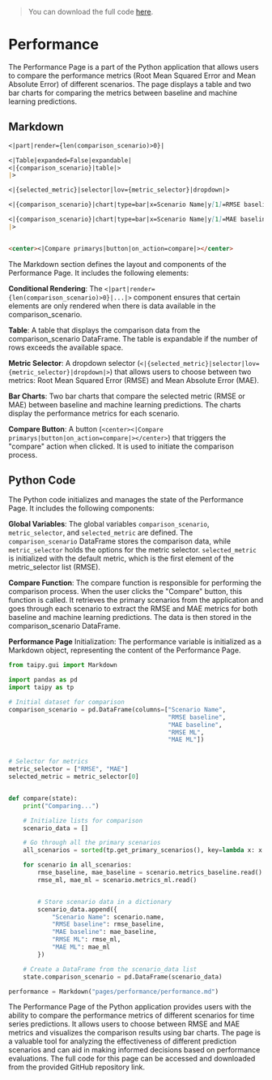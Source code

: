 > You can download the full code [here](https://github.com/Avaiga/taipy-getting-started/tree/develop/src).

# Performance

The Performance Page is a part of the Python application that allows users to compare the performance metrics (Root Mean Squared Error and Mean Absolute Error) of different scenarios. The page displays a table and two bar charts for comparing the metrics between baseline and machine learning predictions.

## Markdown

```markdown
<|part|render={len(comparison_scenario)>0}|

<|Table|expanded=False|expandable|
<|{comparison_scenario}|table|>
|>

<|{selected_metric}|selector|lov={metric_selector}|dropdown|>

<|{comparison_scenario}|chart|type=bar|x=Scenario Name|y[1]=RMSE baseline|y[2]=RMSE ML|render={selected_metric=="RMSE"}|>

<|{comparison_scenario}|chart|type=bar|x=Scenario Name|y[1]=MAE baseline|y[2]=MAE ML|render={selected_metric=="MAE"}|>
|>


<center><|Compare primarys|button|on_action=compare|></center>
```

The Markdown section defines the layout and components of the Performance Page. It includes the following elements:

**Conditional Rendering**: The `<|part|render={len(comparison_scenario)>0}|...|>` component ensures that certain elements are only rendered when there is data available in the comparison_scenario.

**Table**: A table that displays the comparison data from the comparison_scenario DataFrame. The table is expandable if the number of rows exceeds the available space.

**Metric Selector**: A dropdown selector (`<|{selected_metric}|selector|lov={metric_selector}|dropdown|>`) that allows users to choose between two metrics: Root Mean Squared Error (RMSE) and Mean Absolute Error (MAE).

**Bar Charts**: Two bar charts that compare the selected metric (RMSE or MAE) between baseline and machine learning predictions. The charts display the performance metrics for each scenario.

**Compare Button**: A button (`<center><|Compare primarys|button|on_action=compare|></center>`) that triggers the "compare" action when clicked. It is used to initiate the comparison process.

## Python Code

The Python code initializes and manages the state of the Performance Page. It includes the following components:

**Global Variables**: The global variables `comparison_scenario`, `metric_selector`, and `selected_metric` are defined. The `comparison_scenario` DataFrame stores the comparison data, while `metric_selector` holds the options for the metric selector. `selected_metric` is initialized with the default metric, which is the first element of the metric_selector list (RMSE).

**Compare Function**: The compare function is responsible for performing the comparison process. When the user clicks the "Compare" button, this function is called. It retrieves the primary scenarios from the application and goes through each scenario to extract the RMSE and MAE metrics for both baseline and machine learning predictions. The data is then stored in the comparison_scenario DataFrame.

**Performance Page** Initialization: The performance variable is initialized as a Markdown object, representing the content of the Performance Page.

```python
from taipy.gui import Markdown

import pandas as pd
import taipy as tp

# Initial dataset for comparison
comparison_scenario = pd.DataFrame(columns=["Scenario Name",
                                            "RMSE baseline",
                                            "MAE baseline",
                                            "RMSE ML",
                                            "MAE ML"])


# Selector for metrics
metric_selector = ["RMSE", "MAE"]
selected_metric = metric_selector[0]


def compare(state):
    print("Comparing...")

    # Initialize lists for comparison
    scenario_data = []

    # Go through all the primary scenarios
    all_scenarios = sorted(tp.get_primary_scenarios(), key=lambda x: x.creation_date.timestamp())

    for scenario in all_scenarios:
        rmse_baseline, mae_baseline = scenario.metrics_baseline.read()
        rmse_ml, mae_ml = scenario.metrics_ml.read()


        # Store scenario data in a dictionary
        scenario_data.append({
            "Scenario Name": scenario.name,
            "RMSE baseline": rmse_baseline,
            "MAE baseline": mae_baseline,
            "RMSE ML": rmse_ml,
            "MAE ML": mae_ml
        })

    # Create a DataFrame from the scenario_data list
    state.comparison_scenario = pd.DataFrame(scenario_data)

performance = Markdown("pages/performance/performance.md")

```

The Performance Page of the Python application provides users with the ability to compare the performance metrics of different scenarios for time series predictions. It allows users to choose between RMSE and MAE metrics and visualizes the comparison results using bar charts. The page is a valuable tool for analyzing the effectiveness of different prediction scenarios and can aid in making informed decisions based on performance evaluations. The full code for this page can be accessed and downloaded from the provided GitHub repository link.